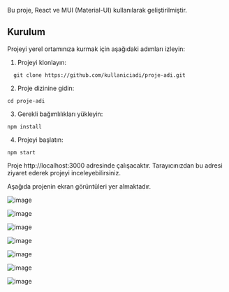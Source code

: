 Bu proje, React ve MUI (Material-UI) kullanılarak geliştirilmiştir.

## Kurulum

Projeyi yerel ortamınıza kurmak için aşağıdaki adımları izleyin:

1. Projeyi klonlayın:

 ```
   git clone https://github.com/kullaniciadi/proje-adi.git
```

 2. Proje dizinine gidin:

```
cd proje-adi
```

3. Gerekli bağımlılıkları yükleyin:

```
npm install
```

4. Projeyi başlatın:

```
npm start
```

Proje http://localhost:3000 adresinde çalışacaktır. Tarayıcınızdan bu adresi ziyaret ederek projeyi inceleyebilirsiniz.

Aşağıda projenin ekran görüntüleri yer almaktadır.

![image](https://github.com/user-attachments/assets/aafcd5a1-db77-4d6a-b6be-65a01af39cf5)

![image](https://github.com/user-attachments/assets/35a5a139-5190-4753-b91a-974b2a068c23)

![image](https://github.com/user-attachments/assets/2d2b5de7-03c2-40a8-a8ba-44229b73c46b)

![image](https://github.com/user-attachments/assets/0371f65c-f68a-45f3-8575-93b1ff48a63f)

![image](https://github.com/user-attachments/assets/e76ff9b3-bd3d-4ef3-81ba-62fef8723f22)

![image](https://github.com/user-attachments/assets/7348e520-1470-4064-b2e0-d8dc4eb699f3)

![image](https://github.com/user-attachments/assets/c81f0540-b689-4747-a79e-9ff8546d8bab)
